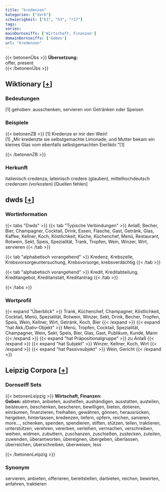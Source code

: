 ```yaml
---
title: "kredenzen"
kategorien: ["Verb"]
schwierigkeit: ["k1", "h3", "r17"]
tags:
series:
mainDornseiffs: ['Wirtschaft, Finanzen']
domainDornseiffs: ['Geben']
url: "kredenzen"
---
```


{{< betonenÜbs >}}
**Übersetzung:**  
offer, present  
{{< /betonenÜbs >}}

## Wiktionary [[+](https://de.wiktionary.org/wiki/kredenzen)]

### Bedeutungen
[1] gehoben: ausschenken, servieren von Getränken oder Speisen  

### Beispiele
{{< betonenZB >}}
[1] Kredenze er mir den Wein!  
[1] „Mir kredenzte sie selbstgemachte Limonade, und Mutter bekam ein kleines Glas vom ebenfalls selbstgemachten Eierlikör.“[1]  

{{< /betonenZB >}}
### Herkunft
italienisch credenza, lateinisch credere (glauben),  mittelhochdeutsch credenzen (vorkosten) [Quellen fehlen]  



## dwds [[+](https://www.dwds.de/wb/kredenzen)]

### Wortinformation
{{< tabs "Dwds" >}}
{{< tab "Typische Verbindungen" >}}
Anlaß, Becher, Bier, Champagner, Cocktail, Drink, Essen, Flasche, Gast, Getränk, Glas, Kaffee, Kellner, Koch, Köstlichkeit, Küche, Küchenchef, Menü, Restaurant, Rotwein, Sekt, Speis, Spezialität, Trank, Tropfen, Wein, Winzer, Wirt, servieren
{{< /tab >}}

{{< tab "alphabetisch vorangehend" >}}
Kredenz, Krebszelle, Krebsvorsorgeuntersuchung, Krebsvorsorge, krebsverdächtig
{{< /tab >}}

{{< tab "alphabetisch vorangehend" >}}
Kredit, Kreditabteilung, Kreditangebot, Kreditanstalt, Kreditantrag
{{< /tab >}}

{{< /tabs >}}

### Wortprofil
{{< expand "Überblick" >}} Trank, Küchenchef, Champagner, Köstlichkeit, Cocktail, Menü, Spezialität, Rotwein, Winzer, Sekt, Drink, Becher, Tropfen, Speis, Wein, Kellner, Wirt, Getränk, Koch, Bier {{< /expand >}}
{{< expand "hat Akk./Dativ-Objekt" >}} Menü, Tropfen, Cocktail, Spezialität, Champagner, Wein, Sekt, Speis, Bier, Glas, Gast, Publikum, Kunde, Mann {{< /expand >}}
{{< expand "hat Präpositionalgruppe" >}} zu Anlaß {{< /expand >}}
{{< expand "hat Subjekt" >}} Winzer, Kellner, Koch, Wirt {{< /expand >}}
{{< expand "hat Passivsubjekt" >}} Wein, Gericht {{< /expand >}}

## Leipzig Corpora [[+](https://corpora.uni-leipzig.de/en/res?word=kredenzen&corpusId=deu_newscrawl-public_2018)]

### Dornseiff Sets
{{< betonenLeipzig >}}
**Wirtschaft, Finanzen:**  
**Geben:** abtreten, anbieten, aushelfen, aushändigen, ausstatten, austeilen, beisteuern, beschenken, bescheren, bewilligen, bieten, dotieren, einräumen, finanzieren, freihalten, gewähren, gönnen, herausrücken, hergeben, hinterlassen, kredenzen, liefern, opfern, reichen, sanieren, more..., schenken, spenden, spendieren, stiften, stützen, teilen, traktieren, unterstützen, verehren, vererben, verleihen, vermachen, verschreiben, weihen, widmen, zubuttern, zuschanzen, zuschießen, zustecken, zuteilen, zuwenden, überantworten, übereignen, übergeben, überlassen, überreichen, überschreiben, überweisen, less  

{{< /betonenLeipzig >}}

### Synonym
servieren, anbieten, offerieren, bereitstellen, darbieten, reichen, bewirten, anfahren, traktieren

